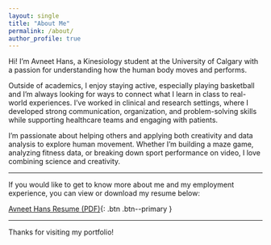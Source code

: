 ```yaml
---
layout: single
title: "About Me"
permalink: /about/
author_profile: true
---
```


Hi! I’m Avneet Hans, a Kinesiology student at the University of Calgary with a passion for understanding how the human body moves and performs.

Outside of academics, I enjoy staying active, especially playing basketball and I’m always looking for ways to connect what I learn in class to real-world experiences. I’ve worked in clinical and research settings, where I developed strong communication, organization, and problem-solving skills while supporting healthcare teams and engaging with patients.

I’m passionate about helping others and applying both creativity and data analysis to explore human movement. Whether I’m building a maze game, analyzing fitness data, or breaking down sport performance on video, I love combining science and creativity.

---

If you would like to get to know more about me and my employment experience, you can view or download my resume below: 

[Avneet Hans Resume (PDF)](/Final/assets/files/resume.pdf){: .btn .btn--primary }

---

Thanks for visiting my portfolio!
